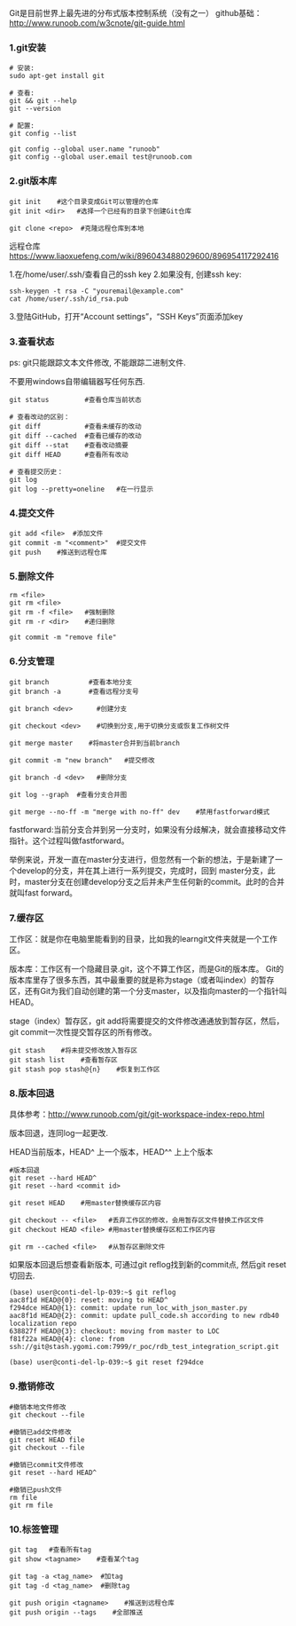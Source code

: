 Git是目前世界上最先进的分布式版本控制系统（没有之一）
github基础：http://www.runoob.com/w3cnote/git-guide.html

### 1.git安装
```
# 安装:
sudo apt-get install git

# 查看:
git && git --help
git --version

# 配置:
git config --list

git config --global user.name "runoob"
git config --global user.email test@runoob.com
```

### 2.git版本库
```
git init    #这个目录变成Git可以管理的仓库
git init <dir>   #选择一个已经有的目录下创建Git仓库

git clone <repo>  #克隆远程仓库到本地
```
远程仓库
https://www.liaoxuefeng.com/wiki/896043488029600/896954117292416

1.在/home/user/.ssh/查看自己的ssh key
2.如果没有, 创建ssh key:
```
ssh-keygen -t rsa -C "youremail@example.com"
cat /home/user/.ssh/id_rsa.pub
```
3.登陆GitHub，打开“Account settings”，“SSH Keys”页面添加key

### 3.查看状态

ps: git只能跟踪文本文件修改, 不能跟踪二进制文件.

不要用windows自带编辑器写任何东西.

```
git status         #查看仓库当前状态

# 查看改动的区别：
git diff           #查看未缓存的改动
git diff --cached  #查看已缓存的改动
git diff --stat    #查看改动摘要
git diff HEAD      #查看所有改动

# 查看提交历史：
git log
git log --pretty=oneline   #在一行显示
```

### 4.提交文件
```
git add <file>  #添加文件
git commit -m "<comment>"  #提交文件
git push    #推送到远程仓库
```

### 5.删除文件
```
rm <file>
git rm <file>
git rm -f <file>   #强制删除
git rm -r <dir>    #递归删除

git commit -m "remove file"
```

### 6.分支管理
```
git branch          #查看本地分支
git branch -a       #查看远程分支号

git branch <dev>      #创建分支

git checkout <dev>    #切换到分支,用于切换分支或恢复工作树文件

git merge master    #将master合并到当前branch

git commit -m "new branch"   #提交修改

git branch -d <dev>   #删除分支

git log --graph  #查看分支合并图

git merge --no-ff -m "merge with no-ff" dev    #禁用fastforward模式
```
fastforward:当前分支合并到另一分支时，如果没有分歧解决，就会直接移动文件指针。这个过程叫做fastforward。

举例来说，开发一直在master分支进行，但忽然有一个新的想法，于是新建了一个develop的分支，并在其上进行一系列提交，完成时，回到 master分支，此时，master分支在创建develop分支之后并未产生任何新的commit。此时的合并就叫fast forward。

### 7.缓存区
工作区：就是你在电脑里能看到的目录，比如我的learngit文件夹就是一个工作区。

版本库：工作区有一个隐藏目录.git，这个不算工作区，而是Git的版本库。
Git的版本库里存了很多东西，其中最重要的就是称为stage（或者叫index）的暂存区，还有Git为我们自动创建的第一个分支master，以及指向master的一个指针叫HEAD。
    
stage（index）暂存区，git add将需要提交的文件修改通通放到暂存区，然后，git commit一次性提交暂存区的所有修改。
    
```
git stash    #将未提交修改放入暂存区
git stash list    #查看暂存区
git stash pop stash@{n}    #恢复到工作区
```

### 8.版本回退

具体参考：http://www.runoob.com/git/git-workspace-index-repo.html

版本回退，连同log一起更改.

HEAD当前版本，HEAD^ 上一个版本，HEAD^^ 上上个版本
```
#版本回退
git reset --hard HEAD^
git reset --hard <commit id>

git reset HEAD    #用master替换缓存区内容

git checkout -- <file>   #丢弃工作区的修改，会用暂存区文件替换工作区文件
git checkout HEAD <file> #用master替换缓存区和工作区内容

git rm --cached <file>   #从暂存区删除文件
```

如果版本回退后想查看新版本, 可通过git reflog找到新的commit点, 然后git reset切回去.
```
(base) user@conti-del-lp-039:~$ git reflog
aac8f1d HEAD@{0}: reset: moving to HEAD^
f294dce HEAD@{1}: commit: update run_loc_with_json_master.py
aac8f1d HEAD@{2}: commit: update pull_code.sh according to new rdb40 localization repo
638827f HEAD@{3}: checkout: moving from master to LOC
f81f22a HEAD@{4}: clone: from ssh://git@stash.ygomi.com:7999/r_poc/rdb_test_integration_script.git

(base) user@conti-del-lp-039:~$ git reset f294dce
```

### 9.撤销修改
```
#撤销本地文件修改
git checkout --file

#撤销已add文件修改
git reset HEAD file
git checkout --file

#撤销已commit文件修改
git reset --hard HEAD^

#撤销已push文件
rm file
git rm file
```


### 10.标签管理
```
git tag   #查看所有tag
git show <tagname>    #查看某个tag

git tag -a <tag_name>  #加tag
git tag -d <tag_name>  #删除tag

git push origin <tagname>    #推送到远程仓库
git push origin --tags    #全部推送
```